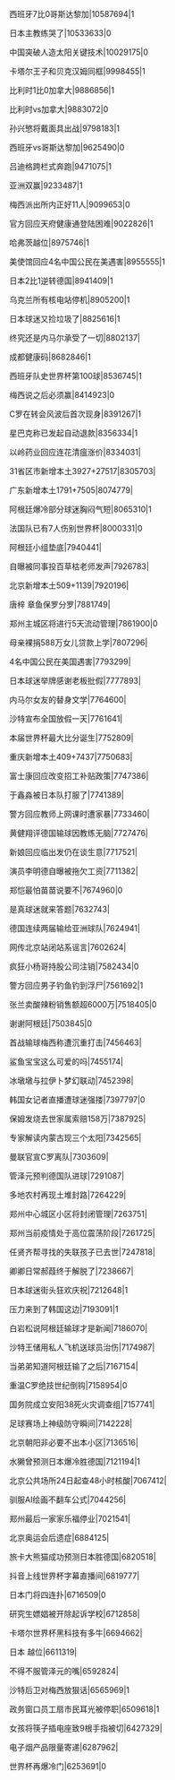 西班牙7比0哥斯达黎加|10587694|1

日本主教练哭了|10533633|0

中国突破人造太阳关键技术|10029175|0

卡塔尔王子和贝克汉姆同框|9998455|1

比利时1比0加拿大|9886856|1

比利时vs加拿大|9883072|0

孙兴慜将戴面具出战|9798183|1

西班牙vs哥斯达黎加|9625490|0

吕迪格跨栏式奔跑|9471075|1

亚洲双赢|9233487|1

梅西派出所内正好11人|9099653|0

官方回应天府健康通登陆困难|9022826|1

哈弗茨越位|8975746|1

美使馆回应4名中国公民在美遇害|8955555|1

日本2比1逆转德国|8941409|1

乌克兰所有核电站停机|8905200|1

日本球迷又捡垃圾了|8825616|1

终究还是内马尔承受了一切|8802137|

成都健康码|8682846|1

西班牙队史世界杯第100球|8536745|1

梅西说之后必须赢|8414923|0

C罗在转会风波后首次现身|8391267|1

星巴克称已发起自动退款|8356334|1

以岭药业回应连花清瘟涨价|8334031|

31省区市新增本土3927+27517|8305703|

广东新增本土1791+7505|8074779|

阿根廷爆冷部分球迷胸闷气短|8065310|1

法国队已有7人伤别世界杯|8000331|0

阿根廷小组垫底|7940441|

自曝被同事投百草枯老师发声|7926783|

北京新增本土509+1139|7920196|

唐梓 章鱼保罗分罗|7881749|

郑州主城区将进行5天流动管理|7861900|0

母亲裸捐588万女儿贷款上学|7807296|

4名中国公民在美国遇害|7793299|

日本球迷举牌感谢老板批假|7777893|

内马尔女友的替身文学|7764600|

沙特宣布全国放假一天|7761641|

本届世界杯最大比分诞生|7752809|

重庆新增本土409+7437|7750683|

富士康回应改变招工补贴政策|7747386|

于鑫淼被日本队打服了|7741389|

警方回应教师上网课时遭家暴|7733460|

黄健翔评德国输球因教练无脑|7727476|

新娘回应临出发仍在谈生意|7717521|

演员李明德自曝被拖欠工资|7711382|

郑恺最怕苗苗说要不|7674960|0

是真球迷就来答题|7632743|

德国连续两届输给亚洲球队|7624941|

网传北京站闭站系谣言|7602624|

疯狂小杨哥持股公司注销|7582434|0

警方回应男子钓鱼钓到浮尸|7561692|1

张兰卖酸辣粉销售额超6000万|7518405|0

谢谢阿根廷|7503845|0

首战输球梅西称遭沉重打击|7456463|

鲨鱼宝宝这么可爱的吗|7455174|

冰墩墩与拉伊卜梦幻联动|7452398|

韩国女记者直播遭球迷强搂|7397797|0

保姆发烧去世家属索赔158万|7387925|

专家解读内蒙古现三个太阳|7342565|

曼联官宣C罗离队|7303609|

管泽元预判德国队进球|7291087|

多地农村再现土堆封路|7264229|

郑州中心城区小区将封闭管理|7263751|

郑州当前疫情处于高位震荡阶段|7261725|

任贤齐帮寻找的失联孩子已去世|7247818|

卿卿日常郝葭终于解脱了|7238667|

日本球迷街头狂欢庆祝|7212648|1

压力来到了韩国这边|7193091|1

白岩松说阿根廷输球才是新闻|7186070|

沙特王储用私人飞机送球员治伤|7174987|

当弟弟知道阿根廷输了之后|7167154|

重温C罗绝技世纪倒钩|7158954|0

国务院成立安阳38死火灾调查组|7157741|

足球赛场上神级防守瞬间|7142228|

北京朝阳非必要不出本小区|7136516|

水獭曾预测日本爆冷胜德国|7121194|1

北京公共场所24日起查48小时核酸|7067412|

驯服AI绘画不翻车公式|7044256|

郑州最后一家家乐福停业|7021541|

北京奥运会后遗症|6884125|

旅卡大熊猫成功预测日本胜德国|6820518|

抖音上线世界杯字幕直播间|6819777|

日本门将四连扑|6716509|0

研究生嫖娼被开除起诉学校|6712858|

卡塔尔世界杯黑科技有多牛|6694662|

日本 越位|6611319|

不得不服管泽元的嘴|6592824|

沙特后卫对梅西放狠话|6565969|1

政务窗口员工扇市民耳光被停职|6509618|1

女孩将筷子插电座致9根手指被切|6427329|

电子烟产品限量寄递|6287962|

世界杯再爆冷门|6253691|0


